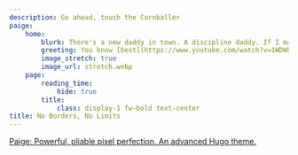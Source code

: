 ```yaml
---
description: Go ahead, touch the Cornballer
paige:
    home:
        blurb: There's a new daddy in town. A discipline daddy. If I make this comeback, I'll buy you a hundred George Michaels that you can teach to drive! These are my awards, Mother. From Army. The seal is for marksmanship, and the gorilla is for sand racing. We'll have to find something to do so that people can look at you without wanting to kill [themselves](https://bluthipsum.com).
        greeting: You know [best](https://www.youtube.com/watch?v=1WDW8XKEGgU)
        image_stretch: true
        image_url: stretch.webp
    page:
        reading_time:
            hide: true
        title:
            class: display-1 fw-bold text-center
title: No Borders, No Limits
---
```


<p class="lead text-center">
<a href="https://github.com/willfaught/paige">Paige: Powerful, pliable pixel perfection. An advanced Hugo theme.</a>
</p>
